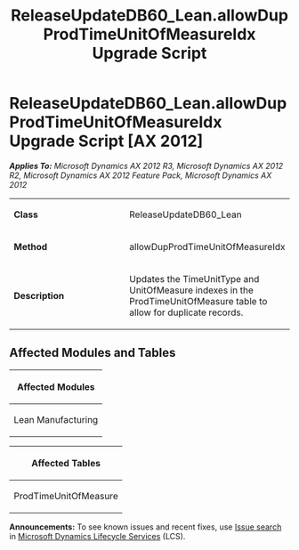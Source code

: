 ﻿---
title: ReleaseUpdateDB60_Lean.allowDupProdTimeUnitOfMeasureIdx Upgrade Script
TOCTitle: ReleaseUpdateDB60_Lean.allowDupProdTimeUnitOfMeasureIdx Upgrade Script
ms:assetid: b8a53be8-5140-0cde-8eac-5f97a0d7dfa6
ms:mtpsurl: https://msdn.microsoft.com/en-us/library/JJ737090(v=AX.60)
ms:contentKeyID: 49710772
ms.date: 05/18/2015
mtps_version: v=AX.60
---

# ReleaseUpdateDB60\_Lean.allowDupProdTimeUnitOfMeasureIdx Upgrade Script [AX 2012]


_**Applies To:** Microsoft Dynamics AX 2012 R3, Microsoft Dynamics AX 2012 R2, Microsoft Dynamics AX 2012 Feature Pack, Microsoft Dynamics AX 2012_

<table>
<colgroup>
<col style="width: 50%" />
<col style="width: 50%" />
</colgroup>
<tbody>
<tr class="odd">
<td><p><strong>Class</strong></p></td>
<td><p>ReleaseUpdateDB60_Lean</p></td>
</tr>
<tr class="even">
<td><p><strong>Method</strong></p></td>
<td><p>allowDupProdTimeUnitOfMeasureIdx</p></td>
</tr>
<tr class="odd">
<td><p><strong>Description</strong></p></td>
<td><p>Updates the TimeUnitType and UnitOfMeasure indexes in the ProdTimeUnitOfMeasure table to allow for duplicate records.</p></td>
</tr>
</tbody>
</table>


## Affected Modules and Tables

<table>
<colgroup>
<col style="width: 100%" />
</colgroup>
<thead>
<tr class="header">
<th><p>Affected Modules</p></th>
</tr>
</thead>
<tbody>
<tr class="odd">
<td><p>Lean Manufacturing</p></td>
</tr>
</tbody>
</table>


<table>
<colgroup>
<col style="width: 100%" />
</colgroup>
<thead>
<tr class="header">
<th><p>Affected Tables</p></th>
</tr>
</thead>
<tbody>
<tr class="odd">
<td><p>ProdTimeUnitOfMeasure</p></td>
</tr>
</tbody>
</table>

  
**Announcements:** To see known issues and recent fixes, use [Issue search](http://go.microsoft.com/fwlink/?linkid=389258) in [Microsoft Dynamics Lifecycle Services](http://go.microsoft.com/fwlink/?linkid=306505) (LCS).

